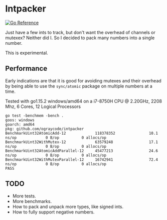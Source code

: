 # Intpacker

[![Go Reference](https://pkg.go.dev/badge/github.com/ograycode/intpacker.svg)](https://pkg.go.dev/github.com/ograycode/intpacker)

Just have a few ints to track, but don't want the overhead of channels or mutexex? Neither did I. So I decided to pack many numbers into a single number.

This is experimental.

## Performance

Early indications are that it is good for avoiding mutexes and their overhead by being able to use the `sync/atomic` package on multiple numbers at a time.

Tested with go1.15.2 windows/amd64 on a i7-8750H CPU @ 2.20GHz, 2208 Mhz, 6 Cores, 12 Logical Processors

```
go test -benchmem -bench .                                                                                        
goos: windows
goarch: amd64
pkg: github.com/ograycode/intpacker
BenchmarkUint32AtomicAdd-12             118378352               10.1 ns/op             0 B/op          0 allocs/op
BenchmarkUint32WithMutex-12             63579248                17.1 ns/op             0 B/op          0 allocs/op
BenchmarkUint32AtomicAddParallel-12     45477213                24.6 ns/op             0 B/op          0 allocs/op
BenchmarkUint32WithMutexParallel-12     16742941                72.4 ns/op             0 B/op          0 allocs/op
PASS
```

## TODO

- More tests.
- More benchmarks.
- How to pack and unpack more types, like signed ints.
- How to fully support negative numbers.